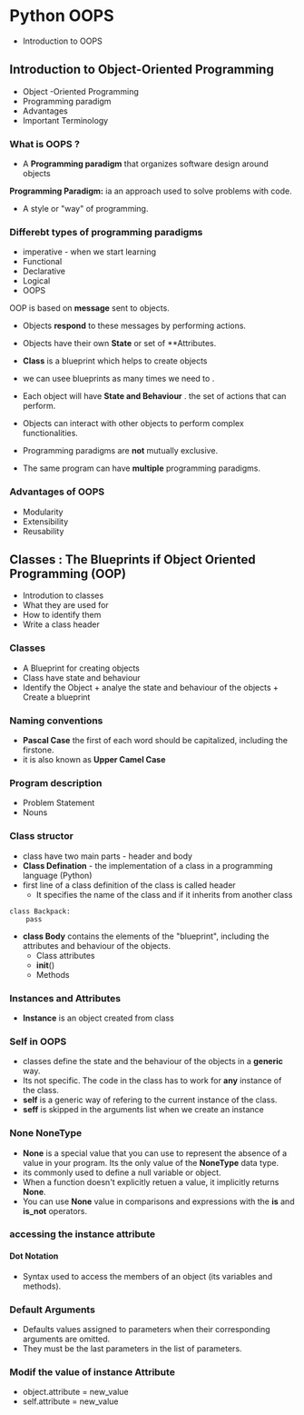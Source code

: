 # Python OOPS
- Introduction to OOPS

## Introduction to Object-Oriented Programming
- Object -Oriented Programming
- Programming paradigm
- Advantages
- Important Terminology
### What is OOPS ?
- A **Programming paradigm** that organizes software design around objects

**Programming Paradigm:** ia an approach used to solve problems with code.
- A style or "way" of programming.

### Differebt types of programming paradigms
- imperative   - when we start learning
- Functional
- Declarative
- Logical
- OOPS


OOP is based on **message** sent to objects.
- Objects **respond** to these messages by performing actions.
- Objects have their own **State** or set of **Attributes.


- **Class** is a blueprint which helps to create objects
- we can usee blueprints as many times we need to .
- Each object will have **State and Behaviour** . the set of actions that can perform.
- Objects can interact with other objects to perform complex functionalities.
- Programming paradigms are **not** mutually exclusive.
- The same program can have **multiple** programming paradigms.

### Advantages of OOPS
- Modularity
- Extensibility
- Reusability

## Classes : The Blueprints if Object Oriented Programming (OOP)
- Introdution to classes
- What they are used for 
- How to identify them
- Write a class header

### Classes
- A Blueprint for creating objects
- Class have state and behaviour
- Identify the Object + analye the state and behaviour of the objects +  Create a blueprint

### Naming conventions
- **Pascal Case** the first of each word should be capitalized, including the firstone.
- it is also known as **Upper Camel Case**

### Program description
- Problem Statement
- Nouns

### Class structor
- class have two main parts - header and body
- **Class Defination** - the implementation of a class in a programming language (Python)
- first line of a class definition of the class is called header
    - It specifies the name of the class and if it inherits from another class

```
class Backpack:
    pass
```
- **class Body** contains the elements of the "blueprint", including the attributes and behaviour of the objects.
    - Class attributes
    - __init__()
    - Methods


### Instances and Attributes
- **Instance** is an object created from class

### Self in OOPS
- classes define the state and the behaviour of the objects in a **generic** way.
- Its not specific. The code in the class has to work for **any** instance of the class.
- **self** is a generic way of refering to the current instance of the class.
- **seff** is skipped in the arguments list when we create an instance

### None  NoneType
- **None** is a special value that you can use to represent the absence of a value in your program. Its the only value of the **NoneType** data type.
- its commonly used to define a null variable or object.
- When a function doesn't explicitly retuen a value, it implicitly returns **None**.
- You can use **None** value in comparisons and expressions with the **is** and **is_not** operators.

### accessing the instance attribute

#### Dot Notation
- Syntax used to access the members of an object (its variables and methods).

### Default Arguments

- Defaults values assigned to parameters when their corresponding arguments are omitted.
- They must be the last parameters in the list of parameters.


### Modif the value of instance Attribute
- object.attribute = new_value
- self.attribute = new_value

